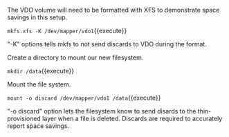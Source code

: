 The VDO volume will need to be formatted with XFS to demonstrate 
space savings in this setup.

`mkfs.xfs -K /dev/mapper/vdo1`{{execute}}

"-K" options tells mkfs to not send discards to VDO
during the format.

Create a directory to mount our new filesystem.


`mkdir /data`{{execute}}

Mount the file system. 

`mount -o discard /dev/mapper/vdo1 /data`{{execute}}

"-o discard" option lets the filesystem know to send
disards to the thin-provisioned layer when a file is
deleted.  Discards are required to accurately report
space savings.

